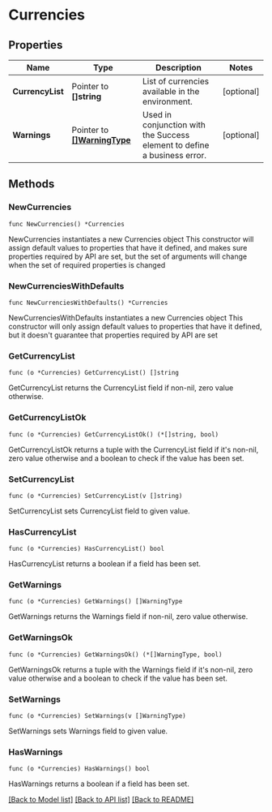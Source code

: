 # Currencies

## Properties

Name | Type | Description | Notes
------------ | ------------- | ------------- | -------------
**CurrencyList** | Pointer to **[]string** | List of currencies available in the environment. | [optional] 
**Warnings** | Pointer to [**[]WarningType**](WarningType.md) | Used in conjunction with the Success element to define a business error. | [optional] 

## Methods

### NewCurrencies

`func NewCurrencies() *Currencies`

NewCurrencies instantiates a new Currencies object
This constructor will assign default values to properties that have it defined,
and makes sure properties required by API are set, but the set of arguments
will change when the set of required properties is changed

### NewCurrenciesWithDefaults

`func NewCurrenciesWithDefaults() *Currencies`

NewCurrenciesWithDefaults instantiates a new Currencies object
This constructor will only assign default values to properties that have it defined,
but it doesn't guarantee that properties required by API are set

### GetCurrencyList

`func (o *Currencies) GetCurrencyList() []string`

GetCurrencyList returns the CurrencyList field if non-nil, zero value otherwise.

### GetCurrencyListOk

`func (o *Currencies) GetCurrencyListOk() (*[]string, bool)`

GetCurrencyListOk returns a tuple with the CurrencyList field if it's non-nil, zero value otherwise
and a boolean to check if the value has been set.

### SetCurrencyList

`func (o *Currencies) SetCurrencyList(v []string)`

SetCurrencyList sets CurrencyList field to given value.

### HasCurrencyList

`func (o *Currencies) HasCurrencyList() bool`

HasCurrencyList returns a boolean if a field has been set.

### GetWarnings

`func (o *Currencies) GetWarnings() []WarningType`

GetWarnings returns the Warnings field if non-nil, zero value otherwise.

### GetWarningsOk

`func (o *Currencies) GetWarningsOk() (*[]WarningType, bool)`

GetWarningsOk returns a tuple with the Warnings field if it's non-nil, zero value otherwise
and a boolean to check if the value has been set.

### SetWarnings

`func (o *Currencies) SetWarnings(v []WarningType)`

SetWarnings sets Warnings field to given value.

### HasWarnings

`func (o *Currencies) HasWarnings() bool`

HasWarnings returns a boolean if a field has been set.


[[Back to Model list]](../README.md#documentation-for-models) [[Back to API list]](../README.md#documentation-for-api-endpoints) [[Back to README]](../README.md)


